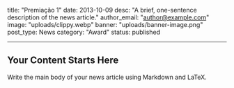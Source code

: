 title: "Premiação 1"
date: 2013-10-09
desc: "A brief, one-sentence description of the news article."
author_email: "author@example.com"
image: "uploads/clippy.webp"
banner: "uploads/banner-image.png"
post_type: News
category: "Award"
status: published

---

## Your Content Starts Here

Write the main body of your news article using Markdown and LaTeX.